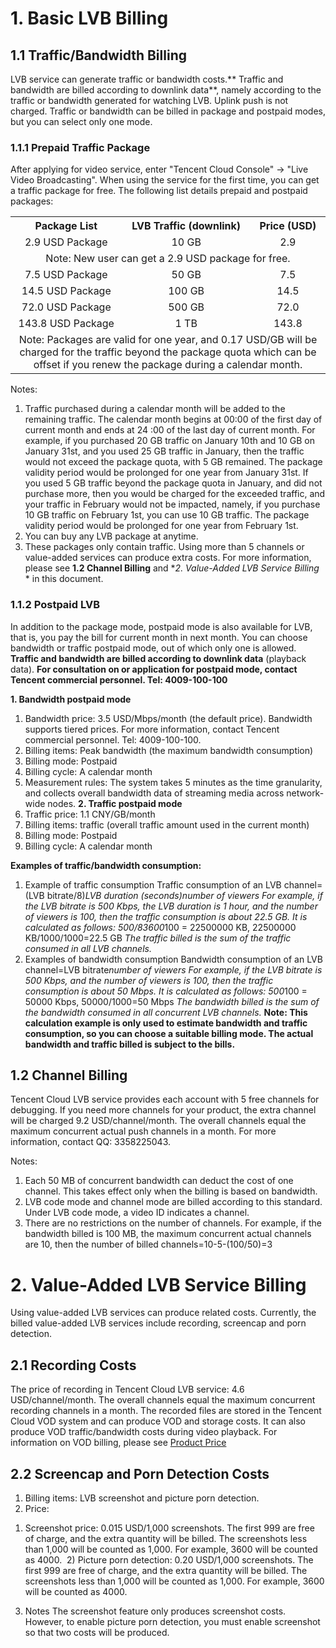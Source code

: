 # 1. Basic LVB Billing
## 1.1 Traffic/Bandwidth Billing
LVB service can generate traffic or bandwidth costs.** Traffic and bandwidth are billed according to downlink data**, namely according to the traffic or bandwidth generated for watching LVB. Uplink push is not charged.
Traffic or bandwidth can be billed in package and postpaid modes, but you can select only one mode.

### 1.1.1 Prepaid Traffic Package

After applying for video service, enter "Tencent Cloud Console" -> "Live Video Broadcasting". When using the service for the first time, you can get a traffic package for free. The following list details prepaid and postpaid packages:

<table class="t">
<tbody><tr>
<th> Package List
</th><th> LVB Traffic (downlink)
</th><th> Price (USD)
</th></tr>
<tr>
<td style="text-align: center;"> 2.9 USD Package
</td><td style="text-align: center;"> 10 GB
</td><td style="text-align: center;"> 2.9
</td></tr>
<tr>
<td colspan="3" style="text-align: center;"> Note: New user can get a 2.9 USD package for free.
</td></tr>
<tr>
<td style="text-align: center;"> 7.5 USD Package
</td><td style="text-align: center;"> 50 GB
</td><td style="text-align: center;"> 7.5
</td></tr>
<tr>
<td style="text-align: center;"> 14.5 USD Package
</td><td style="text-align: center;"> 100 GB
</td><td style="text-align: center;"> 14.5
</td></tr>
<tr>
<td style="text-align: center;"> 72.0 USD Package
</td><td style="text-align: center;"> 500 GB
</td><td style="text-align: center;"> 72.0
</td></tr>
<tr>
<td style="text-align: center;"> 143.8 USD Package
</td><td style="text-align: center;"> 1 TB
</td><td style="text-align: center;"> 143.8
</td></tr>
<tr>
<td colspan="3" style="text-align: center;"> Note: Packages are valid for one year, and 0.17 USD/GB will be charged for the traffic beyond the package quota which can be offset if you renew the package during a calendar month.
</td></tr></tbody></table>

Notes:
1. Traffic purchased during a calendar month will be added to the remaining traffic. The calendar month begins at 00:00 of the first day of current month and ends at 24 :00 of the last day of current month.
For example, if you purchased 20 GB traffic on January 10th and 10 GB on January 31st, and you used 25 GB traffic in January, then the traffic would not exceed the package quota, with 5 GB remained. The package validity period would be prolonged for one year from January 31st. If you used 5 GB traffic beyond the package quota in January, and did not purchase more, then you would be charged for the exceeded traffic, and your traffic in February would not be impacted, namely, if you purchase 10 GB traffic on February 1st, you can use 10 GB traffic. The package validity period would be prolonged for one year from February 1st.
2. You can buy any LVB package at anytime.
3. These packages only contain traffic. Using more than 5 channels or value-added services can produce extra costs. For more information, please see **1.2 Channel Billing** and **2.  Value-Added LVB Service Billing* * in this document.


### 1.1.2 Postpaid LVB

In addition to the package mode, postpaid mode is also available for LVB, that is, you pay the bill for current month in next month. You can choose bandwidth or traffic postpaid mode, out of which only one is allowed. **Traffic and bandwidth are billed according to downlink data** (playback data).
**For consultation on or application for postpaid mode, contact Tencent commercial personnel. Tel: 4009-100-100**

**1. Bandwidth postpaid mode**
 1) Bandwidth price: 3.5 USD/Mbps/month (the default price). Bandwidth supports tiered prices. For more information, contact Tencent commercial personnel. Tel: 4009-100-100.
 2) Billing items: Peak bandwidth (the maximum bandwidth consumption) 
 3) Billing mode: Postpaid 
 4) Billing cycle: A calendar month 
 5) Measurement rules: The system takes 5 minutes as the time granularity, and collects overall bandwidth data of streaming media across network-wide nodes.
**2. Traffic postpaid mode**
 1) Traffic price: 1.1 CNY/GB/month
 2) Billing items: traffic (overall traffic amount used in the current month) 
 3) Billing mode: Postpaid
 4) Billing cycle: A calendar month


**Examples of traffic/bandwidth consumption:**
1. Example of traffic consumption
Traffic consumption of an LVB channel=(LVB bitrate/8)*LVB duration (seconds)*number of viewers
For example, if the LVB bitrate is 500 Kbps, the LVB duration is 1 hour, and the number of viewers is 100, then the traffic consumption is about 22.5 GB.
It is calculated as follows: 500/8*3600*100 = 22500000 KB, 22500000 KB/1000/1000=22.5 GB
*The traffic billed is the sum of the traffic consumed in all LVB channels.*
2. Examples of bandwidth consumption
Bandwidth consumption of an LVB channel=LVB bitrate*number of viewers
For example, if the LVB bitrate is 500 Kbps, and the number of viewers is 100, then the traffic consumption is about 50 Mbps.
It is calculated as follows: 500*100 = 50000 Kbps, 50000/1000=50 Mbps
*The bandwidth billed is the sum of the bandwidth consumed in all concurrent LVB channels.*
**Note: This calculation example is only used to estimate bandwidth and traffic consumption, so you can choose a suitable billing mode. The actual bandwidth and traffic billed is subject to the bills.**


## 1.2 Channel Billing
Tencent Cloud LVB service provides each account with 5 free channels for debugging. If you need more channels for your product, the extra channel will be charged 9.2 USD/channel/month. The overall channels equal the maximum concurrent actual push channels in a month. For more information, contact QQ: 3358225043.

Notes:
1. Each 50 MB of concurrent bandwidth can deduct the cost of one channel. This takes effect only when the billing is based on bandwidth.
2. LVB code mode and channel mode are billed according to this standard. Under LVB code mode, a video ID indicates a channel. 
3. There are no restrictions on the number of channels.
For example, if the bandwidth billed is 100 MB, the maximum concurrent actual channels are 10, then the number of billed channels=10-5-(100/50)=3

# 2. Value-Added LVB Service Billing

Using value-added LVB services can produce related costs. Currently, the billed value-added LVB services include recording, screencap and porn detection.

## 2.1 Recording Costs
The price of recording in Tencent Cloud LVB service: 4.6 USD/channel/month. The overall channels equal the maximum concurrent recording channels in a month.
The recorded files are stored in the Tencent Cloud VOD system and can produce VOD and storage costs. It can also produce VOD traffic/bandwidth costs during video playback. For information on VOD billing, please see [Product Price](https://www.qcloud.com/product/vod#price)

## 2.2 Screencap and Porn Detection Costs

1. Billing items: LVB screenshot and picture porn detection.
2. Price: 
  1) Screenshot price: 0.015 USD/1,000 screenshots. The first 999 are free of charge, and the extra quantity will be billed. The screenshots less than 1,000 will be counted as 1,000. For example, 3600 will be counted as 4000. 
  2) Picture porn detection: 0.20 USD/1,000 screenshots. The first 999 are free of charge, and the extra quantity will be billed. The screenshots less than 1,000 will be counted as 1,000. For example, 3600 will be counted as 4000. 
3. Notes
The screenshot feature only produces screenshot costs. However, to enable picture porn detection, you must enable screenshot so that two costs will be produced.

